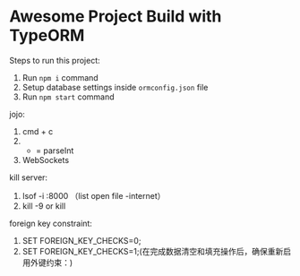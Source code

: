 # Awesome Project Build with TypeORM

Steps to run this project:

1. Run `npm i` command
2. Setup database settings inside `ormconfig.json` file
3. Run `npm start` command


jojo:
1. cmd + c
2. + = parseInt
3. WebSockets

kill server:
1. lsof -i :8000 （list open file -internet）
2. kill -9 <PID> or kill <PID>

foreign key constraint:
1. SET FOREIGN_KEY_CHECKS=0; 
2. SET FOREIGN_KEY_CHECKS=1;(在完成数据清空和填充操作后，确保重新启用外键约束：)
